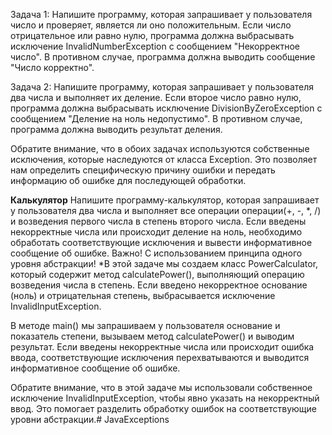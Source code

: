 Задача 1:
Напишите программу, которая запрашивает у пользователя число и проверяет, является ли оно положительным. Если число отрицательное или равно нулю, программа должна выбрасывать исключение InvalidNumberException с сообщением "Некорректное число". В противном случае, программа должна выводить сообщение "Число корректно".

Задача 2:
Напишите программу, которая запрашивает у пользователя два числа и выполняет их деление. Если второе число равно нулю, программа должна выбрасывать исключение DivisionByZeroException с сообщением "Деление на ноль недопустимо". В противном случае, программа должна выводить результат деления.

Обратите внимание, что в обоих задачах используются собственные исключения, которые наследуются от класса Exception. Это позволяет нам определить специфическую причину ошибки и передать информацию об ошибке для последующей обработки.

**Калькулятор**
Напишите программу-калькулятор, которая запрашивает у пользователя два числа и выполняет все операции операции(+, -, *, /) и возведения первого числа в степень второго числа. Если введены некорректные числа или происходит деление на ноль, необходимо обработать соответствующие исключения и вывести информативное сообщение об ошибке.
Важно! С использованием принципа одного уровня абстракции!
*В этой задаче мы создаем класс PowerCalculator, который содержит метод calculatePower(), выполняющий операцию возведения числа в степень. Если введено некорректное основание (ноль) и отрицательная степень, выбрасывается исключение InvalidInputException.

В методе main() мы запрашиваем у пользователя основание и показатель степени, вызываем метод calculatePower() и выводим результат. Если введены некорректные числа или происходит ошибка ввода, соответствующие исключения перехватываются и выводится информативное сообщение об ошибке.

Обратите внимание, что в этой задаче мы использовали собственное исключение InvalidInputException, чтобы явно указать на некорректный ввод. Это помогает разделить обработку ошибок на соответствующие уровни абстракции.#   J a v a E x c e p t i o n s  
 